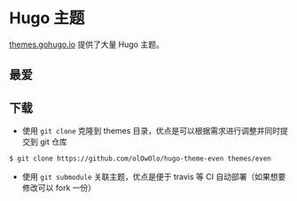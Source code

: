 # Hugo 主题

[themes.gohugo.io](https://themes.gohugo.io) 提供了大量 Hugo 主题。

## 最爱

## 下载

* 使用 `git clone` 克隆到 themes 目录，优点是可以根据需求进行调整并同时提交到 git 仓库

```sh
$ git clone https://github.com/olOwOlo/hugo-theme-even themes/even
```

* 使用 `git submodule` 关联主题，优点是便于 travis 等 CI 自动部署（如果想要修改可以 fork 一份）

